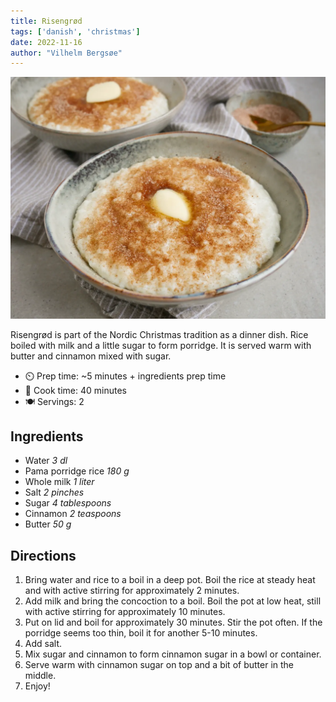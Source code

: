 ```yaml
---
title: Risengrød
tags: ['danish', 'christmas']
date: 2022-11-16
author: "Vilhelm Bergsøe"
---
```


![risen groed](/recipes/pix/risengroed.webp)

Risengrød is part of the Nordic Christmas tradition as a dinner dish. Rice boiled with milk and a little sugar to form porridge. It is served warm with butter and cinnamon mixed with sugar.

- ⏲️ Prep time: ~5 minutes + ingredients prep time
- 🍳 Cook time: 40 minutes
- 🍽️ Servings: 2

## Ingredients

- Water *3 dl*
- Pama porridge rice *180 g*
- Whole milk *1 liter*
- Salt *2 pinches*
- Sugar *4 tablespoons*
- Cinnamon *2 teaspoons*
- Butter *50 g*

## Directions

1. Bring water and rice to a boil in a deep pot. Boil the rice at steady heat and with active stirring for approximately 2 minutes.
2. Add milk and bring the concoction to a boil. Boil the pot at low heat, still with active stirring for approximately 10 minutes.
3. Put on lid and boil for approximately 30 minutes. Stir the pot often. If the porridge seems too thin, boil it for another 5-10 minutes.
4. Add salt.
5. Mix sugar and cinnamon to form cinnamon sugar in a bowl or container.
6. Serve warm with cinnamon sugar on top and a bit of butter in the middle.
7. Enjoy!
